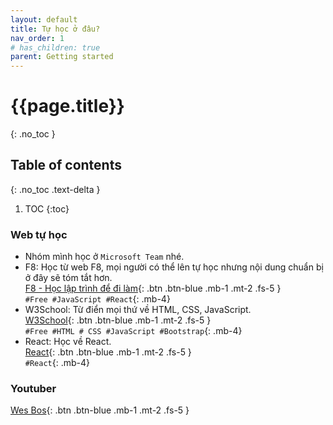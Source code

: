 ```yaml
---
layout: default
title: Tự học ở đâu?
nav_order: 1
# has_children: true
parent: Getting started
---
```


<!-- markdownlint-disable MD022 MD025-->
# {{page.title}}
{: .no_toc }

## Table of contents
{: .no_toc .text-delta }

1. TOC
{:toc}
<!-- markdownlint-enable MD022 MD025-->
### Web tự học

* Nhóm mình học ở `Microsoft Team` nhé.
* F8: Học từ web F8, mọi người có thể lên tự học nhưng nội dung chuẩn bị ở đây sẽ tóm tắt hơn.  
[F8 - Học lập trình để đi làm](https://fullstack.edu.vn/){: .btn .btn-blue .mb-1 .mt-2 .fs-5 }  
`#Free #JavaScript #React`{: .mb-4}  
* W3School: Từ điển mọi thứ về HTML, CSS, JavaScript.  
[W3School](https://www.w3schools.com/){: .btn .btn-blue .mb-1 .mt-2 .fs-5 }  
`#Free #HTML # CSS #JavaScript #Bootstrap`{: .mb-4}  
* React: Học về React.  
[React](https://reactjs.org/){: .btn .btn-blue .mb-1 .mt-2 .fs-5 }  
`#React`{: .mb-4}  

### Youtuber

[Wes Bos](https://www.youtube.com/c/WesBos/playlists){: .btn .btn-blue .mb-1 .mt-2 .fs-5 }
